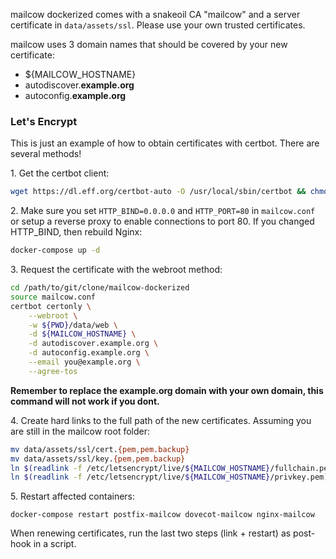 mailcow dockerized comes with a snakeoil CA "mailcow" and a server certificate in `data/assets/ssl`. Please use your own trusted certificates.

mailcow uses 3 domain names that should be covered by your new certificate:

- ${MAILCOW_HOSTNAME}
- autodiscover.**example.org**
- autoconfig.**example.org**

### Let's Encrypt

This is just an example of how to obtain certificates with certbot. There are several methods!

1\. Get the certbot client:
``` bash
wget https://dl.eff.org/certbot-auto -O /usr/local/sbin/certbot && chmod +x /usr/local/sbin/certbot
```

2\. Make sure you set `HTTP_BIND=0.0.0.0` and `HTTP_PORT=80` in `mailcow.conf` or setup a reverse proxy to enable connections to port 80. If you changed HTTP_BIND, then rebuild Nginx:
``` bash
docker-compose up -d
```

3\. Request the certificate with the webroot method:
``` bash
cd /path/to/git/clone/mailcow-dockerized
source mailcow.conf
certbot certonly \
    --webroot \
    -w ${PWD}/data/web \
    -d ${MAILCOW_HOSTNAME} \
    -d autodiscover.example.org \
    -d autoconfig.example.org \
    --email you@example.org \
    --agree-tos
```

**Remember to replace the example.org domain with your own domain, this command will not work if you dont.**
    
4\. Create hard links to the full path of the new certificates. Assuming you are still in the mailcow root folder:
``` bash
mv data/assets/ssl/cert.{pem,pem.backup}
mv data/assets/ssl/key.{pem,pem.backup}
ln $(readlink -f /etc/letsencrypt/live/${MAILCOW_HOSTNAME}/fullchain.pem) data/assets/ssl/cert.pem
ln $(readlink -f /etc/letsencrypt/live/${MAILCOW_HOSTNAME}/privkey.pem) data/assets/ssl/key.pem
```

5\. Restart affected containers:
```
docker-compose restart postfix-mailcow dovecot-mailcow nginx-mailcow
```

When renewing certificates, run the last two steps (link + restart) as post-hook in a script.
